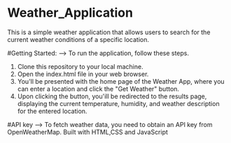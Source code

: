 # Weather_Application
This is a simple weather application that allows users to search for the current weather conditions of a specific location.

#Getting Started:
--> To run the application, follow these steps.
1. Clone this repository to your local machine.
2. Open the index.html file in your web browser.
3. You'll be presented with the home page of the Weather App, where you can enter a location and click the "Get Weather" button.
4. Upon clicking the button, you'ill be redirected to the results page, displaying the current temperature, humidity, and weather description for the entered location.

#API key
--> To fetch weather data, you need to obtain an API key from OpenWeatherMap.
Built with HTML,CSS and JavaScript